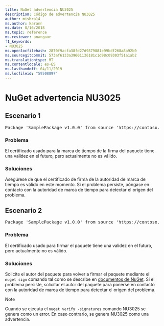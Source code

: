 ```yaml
---
title: NuGet advertencia NU3025
description: Código de advertencia NU3025
author: mishra14
ms.author: karann
ms.date: 8/16/2018
ms.topic: reference
ms.reviewer: anangaur
f1_keywords:
- NU3025
ms.openlocfilehash: 2870f9acfa38fd27d9879881e99bdf268a8a92b0
ms.sourcegitcommit: 573af6133a39601136181c1d98c09303f51a1ab2
ms.translationtype: MT
ms.contentlocale: es-ES
ms.lasthandoff: 04/11/2019
ms.locfileid: "59508897"
---
```

# <a name="nuget-warning-nu3025"></a>NuGet advertencia NU3025

## <a name="scenario-1"></a>Escenario 1

<pre>Package 'SamplePackage v1.0.0' from source 'https://contoso.com/index.json': The timestamp signing certificate is not yet valid.</pre>

### <a name="issue"></a>Problema

El certificado usado para la marca de tiempo de la firma del paquete tiene una validez en el futuro, pero actualmente no es válido.


### <a name="solution"></a>Soluciones

Asegúrese de que el certificado de firma de la autoridad de marca de tiempo es válido en este momento. Si el problema persiste, póngase en contacto con la autoridad de marca de tiempo para detectar el origen del problema.



## <a name="scenario-2"></a>Escenario 2

<pre>Package 'SamplePackage v1.0.0' from source 'https://contoso.com/index.json': The primary signature's timestamp signing certificate is not yet valid.</pre>

### <a name="issue"></a>Problema

El certificado usado para firmar el paquete tiene una validez en el futuro, pero actualmente no es válido.


### <a name="solution"></a>Soluciones

Solicite el autor del paquete para volver a firmar el paquete mediante el `nuget sign` comando tal como se describe en [documentos de NuGet](https://docs.microsoft.com/en-us/nuget/create-packages/sign-a-package). Si el problema persiste, solicitar el autor del paquete para ponerse en contacto con la autoridad de marca de tiempo para detectar el origen del problema.


> [!Note]
> Cuando se ejecuta el `nuget verify -signatures` comando NU3025 se genera como un error. En caso contrario, se genera NU3025 como una advertencia.